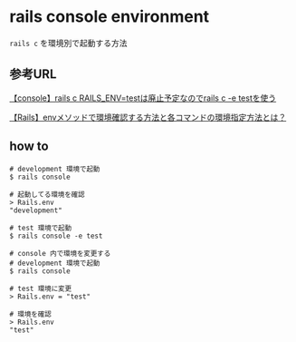 # rails console environment

`rails c` を環境別で起動する方法

## 参考URL

[【console】rails c RAILS_ENV=testは廃止予定なのでrails c -e testを使う](https://qiita.com/sukebeeeeei/items/cf0ccb6f7e8b4e8a775b)

[【Rails】envメソッドで環境確認する方法と各コマンドの環境指定方法とは？](https://pikawaka.com/rails/env)

## how to

```Shell
# development 環境で起動
$ rails console

# 起動してる環境を確認
> Rails.env
"development"
```

```Shell
# test 環境で起動
$ rails console -e test
```

```Shell
# console 内で環境を変更する
# development 環境で起動
$ rails console

# test 環境に変更
> Rails.env = "test"

# 環境を確認
> Rails.env
"test"
```
